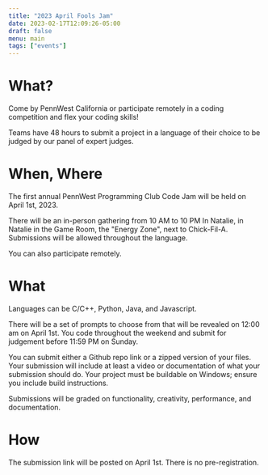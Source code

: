 ```yaml
---
title: "2023 April Fools Jam"
date: 2023-02-17T12:09:26-05:00
draft: false 
menu: main
tags: ["events"]
---
```


# What?

Come by PennWest California or participate remotely in a coding competition and flex your coding skills!

Teams have 48 hours to submit a project in a language of their choice to be judged by our panel of expert judges.


# When, Where

The first annual PennWest Programming Club Code Jam will be held on April 1st, 2023.

There will be an in-person gathering from 10 AM to 10 PM In Natalie,  in Natalie in the Game Room, the "Energy Zone", next to Chick-Fil-A. Submissions will be allowed throughout the language.

You can also participate remotely.

# What

Languages can be C/C++, Python, Java, and Javascript.

There will be a set of prompts to choose from that will be revealed on 12:00 am on April 1st. You code throughout the weekend and submit for judgement before 11:59 PM on Sunday.

You can submit either a Github repo link or a zipped version of your files. Your submission will include at least a video or documentation of what your submission should do. Your project must be buildable on Windows; ensure you include build instructions. 

Submissions will be graded on functionality, creativity, performance, and documentation. 

# How

The submission link will be posted on April 1st. There is no pre-registration. 










